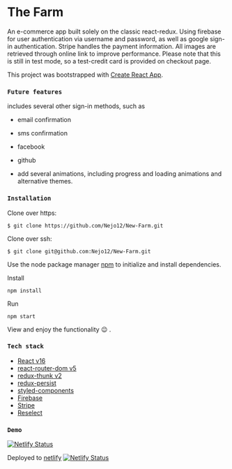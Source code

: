 # The Farm

An e-commerce app built solely on the classic react-redux.
Using firebase for user authentication via username and password, as well as google sign-in authentication.
Stripe handles the payment information. All images are retrieved through online link to improve performance. Please note that this is still in test mode, so a test-credit card is provided on checkout page.

This project was bootstrapped with [Create React App](https://github.com/facebook/create-react-app).

### `Future features`

includes several other sign-in methods, such as

- email confirmation
- sms confirmation
- facebook
- github

- add several animations, including progress and loading animations and alternative themes.

### `Installation`

Clone over https:

```
$ git clone https://github.com/Nejo12/New-Farm.git
```

Clone over ssh:

```
$ git clone git@github.com:Nejo12/New-Farm.git
```

Use the node package manager [npm](https://www.npmjs.com/) to initialize and install dependencies.

Install

```
npm install
```

Run

```
npm start
```

View and enjoy the functionality :wink: .

### `Tech stack`

- [React v16](https://reactjs.org/)
- [react-router-dom v5](https://www.npmjs.com/package/react-router-dom)
- [redux-thunk v2](https://www.npmjs.com/package/redux-thunk)
- [redux-persist](https://github.com/rt2zz/redux-persist)
- [styled-components](https://styled-components.com/)
- [Firebase](https://firebase.google.com/)
- [Stripe](https://stripe.com)
- [Reselect](https://github.com/reduxjs/reselect)

### `Demo`

[![Netlify Status](https://api.netlify.com/api/v1/badges/e7408072-1efe-47cd-b4a9-1fa897bd68e6/deploy-status)](https://app.netlify.com/sites/thefarm/deploys)

Deployed to [netlify](https://thefarm.netlify.com/)
[![Netlify Status](https://api.netlify.com/api/v1/badges/e7408072-1efe-47cd-b4a9-1fa897bd68e6/deploy-status)](https://app.netlify.com/sites/thefarm/deploys)

